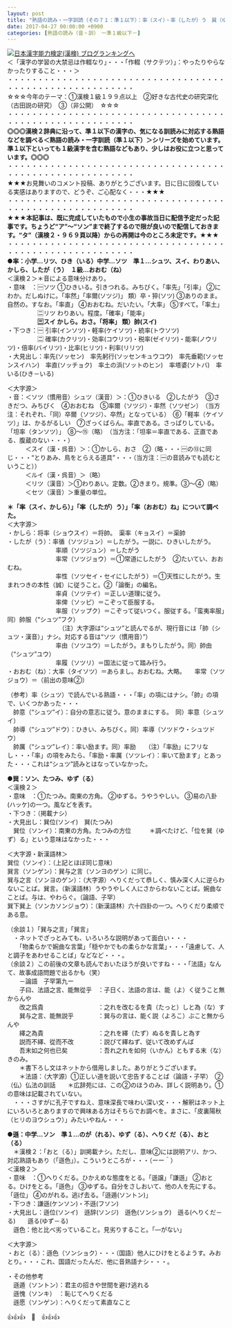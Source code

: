 ```yaml
---
layout: post
title: "熟語の読み・一字訓読（その７１：準１以下）：率（スイ）・率（したが）う　巽（ゆず）る　遜（おと）る　"
date: 2017-04-27 00:00:00 +0900
categories: [熟語の読み（音・訓）　ー準１級以下－]
---
```


[![](/syuusyuu9701/assets/images/熟語の読み・一字訓読（その７１：準１以下）：率（スイ）・率（したが）う-巽（ゆず）る-遜（おと）る--br_c_3028_1.gif)](http://blog.with2.net/link.php?1659096:3028 "日本漢字能力検定(漢検) ブログランキングへ")[日本漢字能力検定(漢検) ブログランキングへ](http://blog.with2.net/link.php?1659096:3028)  
＜「漢字の学習の大禁忌は作輟なり」・・・「作輟（サクテツ）」：やったりやらなかったりすること・・・＞  
・・・・・・・・・・・・・・・・・・・・・・・・・・・・・・・・・・・・・・・・・・・・・・・・・・・・・・・・・  
☆☆☆今年のテーマ：①漢検１級１９９点以上　②好きな古代史の研究深化（古田説の研究）　③（非公開）　☆☆☆　　  
・・・・・・・・・・・・・・・・・・・・・・・・・・・・・・・・・・・・・・・・・・・・・・・・・・・・・・・・・  
**◎◎◎漢検２辞典に沿って、準１以下の漢字の、気になる訓読みに対応する熟語などを調べる＜熟語の読み・一字訓読（準１以下）＞シリーズを始めています。準１以下といっても１級漢字を含む熟語などもあり、少しはお役に立つと思っています。◎◎◎**  
・・・・・・・・・・・・・・・・・・・・・・・・・・・・・・・・・・・・・・・・・・・・・・・・・・・・・・・・・  
★★★お見舞いのコメント投稿、ありがとうございます。日に日に回復している実感はありますので、どうぞ、ご心配なく・・・★★★  
・・・・・・・・・・・・・・・・・・・・・・・・・・・・・・・・・・・・・・・・・・・・・・・・・・・・・・・・・  
**★★★本記事は、既に完成していたもので小生の事故当日に配信予定だった記事です。ちょうど“ア”～“ソン”まで終了するので限が良いので配信しておきます。“タ”（漢検２・９６９頁以降）からの再開は今のところ未定です。★★★**  
・・・・・・・・・・・・・・・・・・・・・・・・・・・・・・・・・・・・・・・・・・・・・・・・・・・・・・・・・  
**●率：小学…リツ、ひき（いる）中学…ソツ　準１…シュツ、スイ、わりあい、かしら、**したが（う）**　１級…**おおむ（ね）****  
＜漢検２＞＊音による意味分けあり。  
・意味　：🈩ソツ ①ひきいる。引きつれる。みちびく。「率先」「引率」 ②にわか。だしぬけに。「率然」「率爾(ソツジ)」 類）卒・猝(ソツ) ③ありのまま。自然の。すなお。「率直」 ④おおむね。だいたい。「大率」 ⑤すべて。「率土」   
　　　　　🈔リツ わりあい。程度。「確率」「能率」   
　　　　　**🈪スイ かしら。おさ。「将率」 類）帥(スイ)**  
・下つき：🈩 引率(インソツ)・軽率(ケイソツ)・統率(トウソツ)   
　　　　　🈔 確率(カクリツ)・効率(コウリツ)・税率(ゼイリツ)・能率(ノウリツ)・倍率(バイリツ)・比率(ヒリツ)・利率(リリツ)  
・大見出し：率先(ソッセン)　率先躬行(ソッセンキュウコウ)　率先垂範(ソッセンスイハン)　率直(ソッチョク)　率土の浜(ソットのヒン)　率塔婆(ソトバ)　率いる(ひき－いる)  
  
＜大字源＞  
・音：＜ソツ（慣用音）シュツ（漢音）＞：①ひきいる　②したがう　③さきだつ、みちびく　④おおむね　⑤率爾（ソツジ）・率然（ソツゼン）　（当方注：それぞれ、「同）卒爾（ソツジ）、卒然」となっている）　⑥「軽率（ケイソツ）」は、かるがるしい　⑦ざっくばらん。率直である。さっぱりしている。「坦率（タンソツ）」　⑧～⑮（略）　（当方注：「坦率＝率直である、正直である、腹蔵のない・・・）  
　　　＜スイ（漢・呉音）＞：①かしら、おさ　②（略・・・🈩の⑬に同じ・・・“とりあみ、鳥をとらえる道具”・・・（当方注：🈩の音読みでも読むということ））  
　　　＜ルイ（漢・呉音）＞（略）  
　　　＜リツ（漢音）＞①わりあい。定数。②きまり。規準。③～④（略）  
　　　＜セツ（漢音）＞重量の単位。  
  
**＊「率（スイ、かしら）」「率（したが）う）」「率（おおむ）ね」について調べた。**  
＜大字源＞  
・かしら：将率（ショウスイ）＝将帥。　渠率（キョスイ）＝渠帥  
・したが（う）：率循（ソツジュン）＝したがう。一説に、ひきいしたがう。　  
　　　　　　　　率順（ソツジュン）＝したがう　  
　　　　　　　　率常（ソツジョウ）＝①常道にしたがう　②たいてい、おおむね。　  
　　　　　　　　率性（ソツセイ・セイにしたがう）＝①天性にしたがう。生まれつきの本性（誠）に従うこと。②「論衡」の編名。  
　　　　　　　　率貞（ソツテイ）＝正しい道理に従う。　  
　　　　　　　　率俾（ソッピ）＝こぞって臣服する。  
　　　　　　　　率服（ソップク）＝こぞって従いつく。服従する。「蛮夷率服」　同）帥服（“シュツ”フク）  
　　　　　　　　　（注）大字源は“シュツ”と読んでるが、現行音には「帥（シュツ・漢音）」ナシ。対応する音は“ソツ（慣用音）”）　  
　　　　　　　　率由（ソツユウ）＝したがう。まもりしたがう。同）帥由（“シュツ”ユウ）　  
　　　　　　　　率履（ソツリ）＝国法に従って踏み行う。  
・おおむ（ね）：大率（タイソツ）＝あらまし。おおむね。大略。　　率常（ソツジョウ）＝（前出の意味②）  
  
（参考）率（シュツ）で読んでいる熟語・・・「率」の項にはナシ。「帥」の項で、いくつかあった・・・  
　帥意（“シュツ”イ）：自分の意志に従う。意のままにする。　同）率意（シュツイ）  
　帥導（“シュツ”ドウ）：ひきい、みちびく。同）率導（ソツドウ・シュツドウ）  
　帥厲（“シュツ”レイ）：率い励ます。同）率励　　（注）「率励」にフリなし・・・「率」の項をみたら、「率励・率厲（ソツレイ）：率いて励ます」とあった・・・これは“シュツ”読みとはなっていなかった。  
  
**●巽：ソン、たつみ、ゆず（る）**  
＜漢検２＞  
・意味　：①たつみ。南東の方角。 ②ゆずる。うやうやしい。 ③易の八卦(ハッケ)の一つ。風などを表す。  
・下つき：（掲載ナシ）  
・大見出し：巽位(ソンイ)　巽(たつみ)  
　巽位（ソンイ）：南東の方角。たつみの方位　　　＊調べたけど、「位を巽（ゆず）る」という意味はなかった・・・  
  
＜大字源・新漢語林＞  
巽位（ソンイ）：（上記とほぼ同じ意味）  
巽言（ソンゲン）：巽与之言（ソンヨのゲン）に同じ。  
巽与之言（ソンヨのゲン）：（大字源）へりくだって恭しく、慎み深く人に逆らわないことば。巽言。（新漢語林）うやうやしく人にさからわないことば。婉曲なことば。与は、やわらぐ。（論語、子罕）  
巽下巽上（ソンカソンジョウ）：（新漢語林）六十四卦の一つ。へりくだり柔順である意。  
  
（余談１）「巽与之言」「巽言」  
　・ネットでざっとみても、いろいろな説明があって面白い・・・  
　　「物柔らかで婉曲な言葉」「穏やかでもの柔らかな言葉」・・・「遠慮して、人と調子をあわせることば」などなど・・・。  
（余談２）この前後の文章も読んでおいたほうが良いですね・・・「法語」なんて、故事成語問題で出るかも（笑）  
　　－論語　子罕第九ー  
　　子曰、法語之言、能無從乎　：子日く、法語の言は、能（よ）く従うこと無からんや  
　　改之爲貴　　　　　　　　　：之れを改むるを貴（たっと）しと為（な）す  
　　巽与之言、能無説乎　　　　：巽与の言は、能く説（よろこ）ぶこと無からんや  
　　繹之為貴　　　　　　　　　：之れを繹（たず）ぬるを貴しと為す  
　　説而不繹、從而不改　　　　：説びて繹ねず、従いて改めずんば  
　　吾末如之何也已矣　　　　　：吾れ之れを如何（いかん）ともする末（な）きのみ。  
　　＊書下ろし文はネットから借用しました。ありがとうございます。  
　　＊法語：（大字源）①正しい道を説いて忠告することば（論語・子罕）　②（仏）仏法の訓話　　＊広辞苑には、この②のほうのみ、詳しく説明あり。①の意味は記載されていない。  
　・・・さすがに孔子ですねえ、意味深長で味わい深い文・・・解釈はネット上にいろいろとありますので興味ある方はそちらでお調べを。まさに、「皮裏陽秋（ヒリのヨウシュウ）」みたいやねん・・・  
  
**●遜：中学…ソン　準１…のが（れる）、ゆず（る）、へりくだ（る）、おと（る）**  
　＊漢検２：「おと（る）」訓掲載ナシ。ただし、意味②には説明アリ、かつ、対応熟語もあり（「遜色」）。こういうところが・・・（ーー＾）  
＜漢検２＞  
・意味　：①へりくだる。ひかえめな態度をとる。「遜譲」「謙遜」 ②おとる。ひけをとる。「遜色」 ③ゆずる。自分をさしおいて、他の人を先にする。「遜位」 ④のがれる。逃げ去る。「遜遁(ソントン)」  
・下つき：謙遜(ケンソン)・不遜(フソン)  
・大見出し：遜位(ソンイ)　遜辞(ソンジ)　遜色(ソンショク)　遜る(へりくだ－る)　　遜る(ゆず－る)  
　遜色：他と比べ劣っていること。見劣りすること。「―がない」  
  
＜大字源＞  
・おと（る）：遜色（ソンショク）・・・（国語）他人にひけをとるようす。みおとり。・・・これ、国語だったんだ、他に音熟語ナシ・・・。  
  
・その他参考　  
　遜遁（ソントン）：君主の招きや世間を避け逃れる  
　遜愧（ソンキ）　：恥じてへりくだる  
　遜愿（ソンゲン）：へりくだって素直なこと  
  
👍👍👍　🐔　👍👍👍